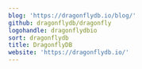 ```yaml
---
blog: 'https://dragonflydb.io/blog/'
github: dragonflydb/dragonfly
logohandle: dragonflydbio
sort: dragonflydb
title: DragonflyDB
website: 'https://dragonflydb.io/'
---
```

